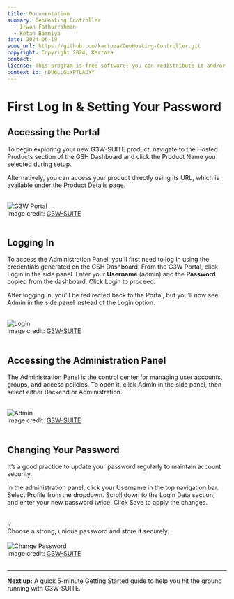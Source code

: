 ```yaml
---
title: Documentation
summary: GeoHosting Controller
  - Irwan Fathurrahman
  - Ketan Bamniya
date: 2024-06-19
some_url: https://github.com/kartoza/GeoHosting-Controller.git
copyright: Copyright 2024, Kartoza
contact:
license: This program is free software; you can redistribute it and/or modify it under the terms of the GNU Affero General Public License as published by the Free Software Foundation; either version 3 of the License, or (at your option) any later version.
context_id: nDU6LLGiXPTLADXY
---
```


# First Log In & Setting Your Password

## Accessing the Portal

To begin exploring your new G3W-SUITE product, navigate to the <span class="ui-page-label">Hosted Products</span> section of the GSH Dashboard and click the <span class="ui-generic-label">Product Name</span> you selected during setup.

Alternatively, you can access your product directly using its URL, which is available under the <span class="ui-page-label">Product Details</span> page.

<br>

<div class="image-with-caption">
  <img src="../../img/g3w-img-5-1.png" alt="G3W Portal">
  <div class="caption">
    Image credit: <a href="https://g3wsuite.it/en/g3w-suite-publish-qgis-projects/" target="_blank">G3W-SUITE</a>
  </div>
</div>

<br>

## Logging In

To access the Administration Panel, you'll first need to log in using the credentials generated on the GSH Dashboard. From the G3W Portal, click <span class="ui-page-label">Login</span> in the side panel. Enter your **Username** (<span class="ui-filename">admin</span>) and the **Password** copied from the dashboard. Click <span class="ui-generic-label">Login</span> to proceed.

After logging in, you'll be redirected back to the <span class="ui-page-label">Portal</span>, but you’ll now see <span class="ui-page-label">Admin</span> in the side panel instead of the Login option.

<br>

<div class="image-with-caption">
  <img src="../../img/g3w-img-5-2.png" alt="Login">
  <div class="caption">
    Image credit: <a href="https://g3wsuite.it/en/g3w-suite-publish-qgis-projects/" target="_blank">G3W-SUITE</a>
  </div>
</div>

<br>

## Accessing the Administration Panel

The Administration Panel is the control center for managing user accounts, groups, and access policies. To open it, click <span class="ui-page-label">Admin</span> in the side panel, then select either <span class="ui-generic-label">Backend</span> or <span class="ui-generic-label">Administration</span>.

<br>

<div class="image-with-caption">
  <img src="../../img/g3w-img-5-3.png" alt="Admin">
  <div class="caption">
    Image credit: <a href="https://g3wsuite.it/en/g3w-suite-publish-qgis-projects/" target="_blank">G3W-SUITE</a>
  </div>
</div>

<br>

## Changing Your Password

It’s a good practice to update your password regularly to maintain account security.

In the administration panel, click your <span class="ui-generic-label">Username</span> in the top navigation bar. Select <span class="ui-generic-label">Profile</span> from the dropdown. Scroll down to the <span class="ui-page-label">Login Data</span> section, and enter your new password twice. Click <span class="ui-generic-label">Save</span> to apply the changes.

<br>

<div class="alert alert-hint">
  <div class="alert-icon">💡</div>
  <div class="alert-text">
    Choose a strong, unique password and store it securely.
  </div>
</div>

<br>

<div class="image-with-caption">
  <img src="../../img/g3w-img-5-4.png" alt="Change Password">
  <div class="caption">
    Image credit: <a href="https://g3wsuite.it/en/g3w-suite-publish-qgis-projects/" target="_blank">G3W-SUITE</a>
  </div>
</div>

<br>

---

**Next up:** A quick 5-minute Getting Started guide to help you hit the ground running with G3W‑SUITE.

<br>
